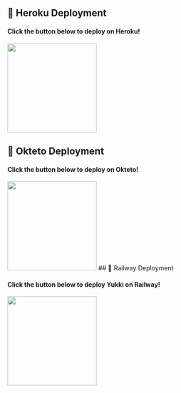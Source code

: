 ## 🚀 Heroku Deployment

<h4>Click the button below to deploy on Heroku!</h4>    
<p><a href="https://dashboard.heroku.com/new?template=https://github.com/Attitudequeen143/squirrellbot"><img src="https://img.shields.io/badge/Deploy%20To%20Heroku-blueviolet?style=for-the-badge&logo=heroku" width="200"/></a></p>

## 🚀 Okteto Deployment

<h4>Click the button below to deploy on Okteto!</h4>
<a href="https://cloud.okteto.com/deploy?repository=https://github.com/Attitudequeen143/squirrellbot"><img src="https://img.shields.io/badge/Deploy%20To%20Okteto-informational?style=for-the-badge&logo=Okteto" width="200""/></a>
## 🚊 Railway Deployment


<h4>Click the button below to deploy Yukki on Railway!</h4>    
<a href="https://github.com/Attitudequeen143/Squirrellbot/RailwayDeployer"><img src="https://img.shields.io/badge/Deploy%20To%20Railway-blueviolet?style=for-the-badge&logo=railway" width="200""/></a>
